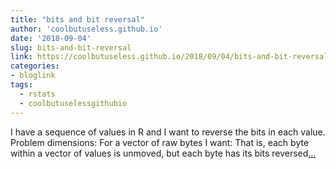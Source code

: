 ```yaml
---
title: "bits and bit reversal"
author: 'coolbutuseless.github.io'
date: '2018-09-04'
slug: bits-and-bit-reversal
link: https://coolbutuseless.github.io/2018/09/04/bits-and-bit-reversal/
categories:
- bloglink
tags:
  - rstats
  - coolbutuselessgithubio
---
```


I have a sequence of values in R and I want to reverse the bits in each value. Problem dimensions: For a vector of raw bytes I want: That is, each byte within a vector of values is unmoved, but each byte has its bits reversed[... <i class="fas fa-external-link-alt"></i>](https://coolbutuseless.github.io/2018/09/04/bits-and-bit-reversal/)


